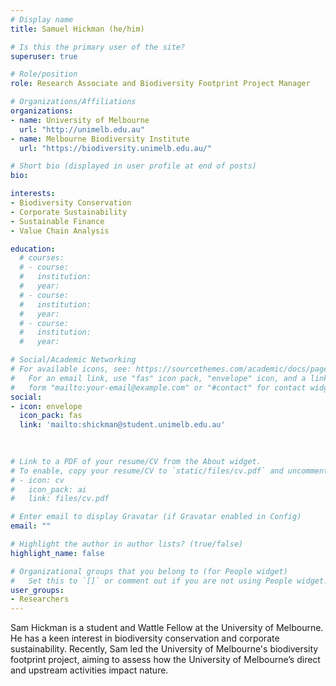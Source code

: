 ```yaml
---
# Display name
title: Samuel Hickman (he/him)

# Is this the primary user of the site?
superuser: true

# Role/position
role: Research Associate and Biodiversity Footprint Project Manager

# Organizations/Affiliations
organizations:
- name: University of Melbourne
  url: "http://unimelb.edu.au"
- name: Melbourne Biodiversity Institute
  url: "https://biodiversity.unimelb.edu.au/"

# Short bio (displayed in user profile at end of posts)
bio: 

interests:
- Biodiversity Conservation
- Corporate Sustainability
- Sustainable Finance
- Value Chain Analysis

education:
  # courses:
  # - course:
  #   institution:
  #   year:
  # - course:
  #   institution:
  #   year:
  # - course:
  #   institution:
  #   year:

# Social/Academic Networking
# For available icons, see: https://sourcethemes.com/academic/docs/page-builder/#icons
#   For an email link, use "fas" icon pack, "envelope" icon, and a link in the
#   form "mailto:your-email@example.com" or "#contact" for contact widget.
social:
- icon: envelope
  icon_pack: fas
  link: 'mailto:shickman@student.unimelb.edu.au'

    
  
# Link to a PDF of your resume/CV from the About widget.
# To enable, copy your resume/CV to `static/files/cv.pdf` and uncomment the lines below.
# - icon: cv
#   icon_pack: ai
#   link: files/cv.pdf

# Enter email to display Gravatar (if Gravatar enabled in Config)
email: ""

# Highlight the author in author lists? (true/false)
highlight_name: false

# Organizational groups that you belong to (for People widget)
#   Set this to `[]` or comment out if you are not using People widget.
user_groups:
- Researchers
---
```


Sam Hickman is a student and Wattle Fellow at the University of Melbourne. He has a keen interest in biodiversity conservation and corporate sustainability. Recently, Sam led the University of Melbourne's biodiversity footprint project, aiming to assess how the University of Melbourne’s direct and upstream activities impact nature.

